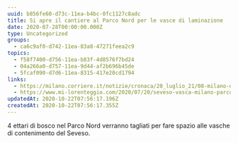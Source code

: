 ```yaml
---
uuid: b856fe60-d73c-11ea-b4bc-0fc1127c8adc
title: Si apre il cantiere al Parco Nord per le vasce di laminazione
date: 2020-07-28T00:00:00.000Z
type: Uncategorized
groups:
  - ca6c9af0-d742-11ea-83a8-47271feea2c9
topics:
  - f58f7400-d756-11ea-b83f-4d8576f7bd24
  - 04a266a0-d757-11ea-9d44-af2b696b45de
  - 5fcaf090-d7d6-11ea-8315-417e20cd1794
links:
  - https://milano.corriere.it/notizie/cronaca/20_luglio_21/08-milano-documentoacorriere-web-milano-b3510a74-cac5-11ea-b15c-cd9b33ddf899.shtml
  - https://www.mi-lorenteggio.com/2020/07/20/seveso-vasca-milano-parco-nord-partito-il-cantiere/114020/
updatedAt: 2020-10-22T07:56:17.196Z
createdAt: 2020-10-22T07:56:17.355Z
---
```

4 ettari di bosco nel Parco Nord verranno tagliati per fare spazio alle vasche di contenimento del Seveso.